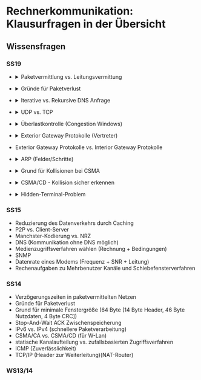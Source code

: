 # Rechnerkommunikation: Klausurfragen in der Übersicht
## Wissensfragen
### SS19
- <details>
  <summary>Paketvermittlung vs. Leitungsvermittung</summary>
  
  _Einführung - Folie 17_
  ![Einführung - Folie 17](solution_screenshots/paketvermittlung_vs_leitungsvermittlung.png)
</details>

- <details>
  <summary>Gründe für Paketverlust</summary>
  
  _Transportschicht - Folie 15_
  ![Transportschicht - Folie 15](solution_screenshots/gruende_fuer_paketverlust.png)
</details>

- <details>
  <summary>Iterative vs. Rekursive DNS Anfrage</summary>
  
  _Anwendungschicht - Folie 67/68_
  ![Anwendungschicht - Folie 67/68](solution_screenshots/iterative_vs_rekursive_dns_anfrage.png)
</details>

- <details>
  <summary>UDP vs. TCP</summary>
  
  <https://www.netburner.com/learn/tcp-vs-udp-battle-of-the-protocols/>
  ![<https://www.netburner.com/learn/tcp-vs-udp-battle-of-the-protocols/>](solution_screenshots/udp_vs_tcp.png)
</details>

- <details>
  <summary>Überlastkontrolle (Congestion Windows)</summary>
  
  _Transportschicht - Folie 49_
  ![Transportschicht - Folie 49](solution_screenshots/ueberlastkontrolle_und_congestion_window.png)
</details>

- <details>
  <summary>Exterior Gateway Protokolle (Vertreter)</summary>
  
  _Netzwerkschicht - Folie 114_
  ![Netzwerkschicht - Folie 114](solution_screenshots/exterior_gateway_protocol_and_example.png)
</details>

- Exterior Gateway Protokolle vs. Interior Gateway Protokolle

- <details>
  <summary>ARP (Felder/Schritte) </summary>
  
  _Sicherungsschicht - Folie 9/10_
  ![Sicherungsschicht - Folie 9/10](solution_screenshots/arp.png)
</details>

- <details>
  <summary>Grund für Kollisionen bei CSMA </summary>
  
  _Sicherungsschicht - Folie 41/42_
  ![Sicherungsschicht - Folie 41/42](solution_screenshots/csma_allgemein.png)
  
  _Sicherungsschicht - Folie 43_ -> Kollisionsgrund
  ![Netzwerkschicht - Folie 43](solution_screenshots/csma_kollisionsgrund.png)
</details>

- <details>
  <summary>CSMA/CD - Kollision sicher erkennen </summary>
  
  _Sicherungsschicht - Folie 48/50_
  ![Sicherungsschicht - Folie 48/50](solution_screenshots/csma_cd_kollision_sicher_erkennen.png)
</details>

- <details>
  <summary>Hidden-Terminal-Problem </summary>
  
  _Sicherungsschicht - Folie 82_
  ![Sicherungsschicht - Folie 82](solution_screenshots/hidden_terminal_problem.png)
</details>

### SS15
- Reduzierung des Datenverkehrs durch Caching
- P2P vs. Client-Server
- Manchster-Kodierung vs. NRZ
- DNS (Kommunikation ohne DNS möglich)
- Medienzugriffsverfahren wählen (Rechnung + Bedingungen)
- SNMP
- Datenrate eines Modems (Frequenz + SNR + Leitung)
- Rechenaufgaben zu Mehrbenutzer Kanäle und Schiebefensterverfahren

### SS14
- Verzögerungszeiten in paketvermittelten Netzen
- Gründe für Paketverlust
- Grund für minimale Fenstergröße (64 Byte [14 Byte Header, 46 Byte Nutzdaten, 4 Byte CRC])
- Stop-And-Wait ACK Zwischenspeicherung
- IPv6 vs. IPv4 (schnellere Paketverarbeitung)
- CSMA/CA vs. CSMA/CD (für W-Lan)
- statische Kanalaufteilung vs. zufallsbasierten Zugriffsverfahren
- ICMP (Zuverlässlichkeit)
- TCP/IP (Header zur Weiterleitung)(NAT-Router)

### WS13/14



